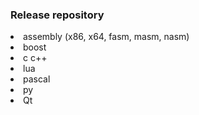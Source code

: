 ### Release repository
<li> assembly (x86, x64, fasm, masm, nasm)
<li> boost
<li> c c++
<li> lua
<li> pascal
<li> py
<li> Qt
